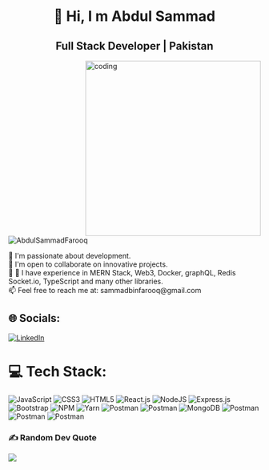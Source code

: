 <h1 align="center">👋 Hi, I m Abdul Sammad</h1>
<h2 align="center">Full Stack Developer | Pakistan</h2>
<img align="right" alt="coding" width="350" src="https://i.pinimg.com/originals/50/83/e0/5083e0a2a7dcaae07c142e8b87036a27.gif"/>
<p align="left"> <img src="https://komarev.com/ghpvc/?username=AbdulSammadFarooq&label=Profile%20views&color=0e75b6&style=flat" alt="AbdulSammadFarooq" /> </p>
🔭 I'm passionate about development.<br>
🤝 I'm open to collaborate on innovative projects.<br>
🌱 
🌟 I have experience in MERN Stack, Web3, Docker, graphQL, Redis Socket.io, TypeScript and many other libraries.<br>
📫 Feel free to reach me at: sammadbinfarooq@gmail.com


## 🌐 Socials:
[![LinkedIn](https://img.shields.io/badge/LinkedIn-%230077B5.svg?logo=linkedin&logoColor=white)](https://www.linkedin.com/in/abdul-sammad-farooq)

# 💻 Tech Stack:
![JavaScript](https://img.shields.io/badge/javascript-%23323330.svg?style=for-the-badge&logo=javascript&logoColor=%23F7DF1E) ![CSS3](https://img.shields.io/badge/css3-%231572B6.svg?style=for-the-badge&logo=css3&logoColor=white) ![HTML5](https://img.shields.io/badge/html5-%23E34F26.svg?style=for-the-badge&logo=html5&logoColor=white) ![React.js](https://img.shields.io/badge/react-%2320232a.svg?style=for-the-badge&logo=react&logoColor=%2361DAFB) ![NodeJS](https://img.shields.io/badge/node.js-6DA55F?style=for-the-badge&logo=node.js&logoColor=white) ![Express.js](https://img.shields.io/badge/express.js-%23404d59.svg?style=for-the-badge&logo=express&logoColor=%2361DAFB) ![Bootstrap](https://img.shields.io/badge/bootstrap-%23563D7C.svg?style=for-the-badge&logo=bootstrap&logoColor=white) ![NPM](https://img.shields.io/badge/NPM-%23000000.svg?style=for-the-badge&logo=npm&logoColor=white) ![Yarn](https://img.shields.io/badge/yarn-%232C8EBB.svg?style=for-the-badge&logo=yarn&logoColor=white) ![Postman](https://img.shields.io/badge/Postman-FF6C37?style=for-the-badge&logo=postman&logoColor=white) ![Postman](https://img.shields.io/badge/Docker-%23323330.svg?style=for-the-badge&logo=Docker&logoColor=#0db7ed)  ![MongoDB](https://img.shields.io/badge/MongoDB-%23323330.svg?style=for-the-badge&logo=MongoDB&logoColor=#0db7ed)  ![Postman](https://img.shields.io/badge/Postman-FF6C37?style=for-the-badge&logo=postman&logoColor=white)  ![Postman](https://img.shields.io/badge/Postman-FF6C37?style=for-the-badge&logo=postman&logoColor=white)  ![Postman](https://img.shields.io/badge/Postman-FF6C37?style=for-the-badge&logo=postman&logoColor=white) 

### ✍️ Random Dev Quote
![](https://quotes-github-readme.vercel.app/api?type=vetical&theme=radical)
